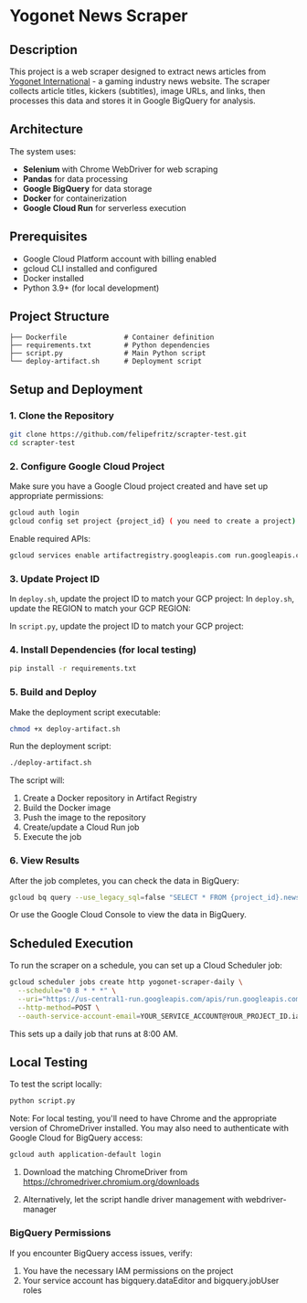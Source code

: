 # Yogonet News Scraper

## Description

This project is a web scraper designed to extract news articles from [Yogonet International](https://www.yogonet.com/international/) - a gaming industry news website. The scraper collects article titles, kickers (subtitles), image URLs, and links, then processes this data and stores it in Google BigQuery for analysis.

## Architecture

The system uses:
- **Selenium** with Chrome WebDriver for web scraping
- **Pandas** for data processing
- **Google BigQuery** for data storage
- **Docker** for containerization
- **Google Cloud Run** for serverless execution



## Prerequisites

- Google Cloud Platform account with billing enabled
- gcloud CLI installed and configured
- Docker installed
- Python 3.9+ (for local development)

## Project Structure

```
├── Dockerfile              # Container definition
├── requirements.txt        # Python dependencies
├── script.py               # Main Python script
└── deploy-artifact.sh      # Deployment script
```

## Setup and Deployment

### 1. Clone the Repository

```bash
git clone https://github.com/felipefritz/scrapter-test.git
cd scrapter-test
```

### 2. Configure Google Cloud Project

Make sure you have a Google Cloud project created and have set up appropriate permissions:

```bash
gcloud auth login
gcloud config set project {project_id} ( you need to create a project)
```

Enable required APIs:
```bash
gcloud services enable artifactregistry.googleapis.com run.googleapis.com bigquery.googleapis.com
```

### 3. Update Project ID
In `deploy.sh`, update the project ID to match your GCP project:
In `deploy.sh`, update the REGION to match your GCP REGION:

In `script.py`, update the project ID to match your GCP project:


### 4. Install Dependencies (for local testing)

```bash
pip install -r requirements.txt
```

### 5. Build and Deploy

Make the deployment script executable:
```bash
chmod +x deploy-artifact.sh
```

Run the deployment script:
```bash
./deploy-artifact.sh
```

The script will:
1. Create a Docker repository in Artifact Registry
2. Build the Docker image
3. Push the image to the repository
4. Create/update a Cloud Run job
5. Execute the job

### 6. View Results

After the job completes, you can check the data in BigQuery:

```bash
gcloud bq query --use_legacy_sql=false "SELECT * FROM {project_id}.news_data.yogonet_news LIMIT 10"
```

Or use the Google Cloud Console to view the data in BigQuery.

## Scheduled Execution

To run the scraper on a schedule, you can set up a Cloud Scheduler job:

```bash
gcloud scheduler jobs create http yogonet-scraper-daily \
  --schedule="0 8 * * *" \
  --uri="https://us-central1-run.googleapis.com/apis/run.googleapis.com/v1/namespaces/YOUR_PROJECT_ID/jobs/scraping-job:run" \
  --http-method=POST \
  --oauth-service-account-email=YOUR_SERVICE_ACCOUNT@YOUR_PROJECT_ID.iam.gserviceaccount.com
```

This sets up a daily job that runs at 8:00 AM.

## Local Testing

To test the script locally:

```bash
python script.py
```

Note: For local testing, you'll need to have Chrome and the appropriate version of ChromeDriver installed. You may also need to authenticate with Google Cloud for BigQuery access:

```bash
gcloud auth application-default login
```


1. Download the matching ChromeDriver from https://chromedriver.chromium.org/downloads

2. Alternatively, let the script handle driver management with webdriver-manager

### BigQuery Permissions

If you encounter BigQuery access issues, verify:

1. You have the necessary IAM permissions on the project
2. Your service account has bigquery.dataEditor and bigquery.jobUser roles
